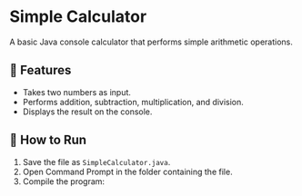 # Simple Calculator

A basic Java console calculator that performs simple arithmetic operations.

## 📘 Features
- Takes two numbers as input.
- Performs addition, subtraction, multiplication, and division.
- Displays the result on the console.

## 🧠 How to Run
1. Save the file as `SimpleCalculator.java`.
2. Open Command Prompt in the folder containing the file.
3. Compile the program:
